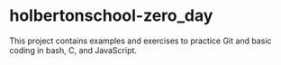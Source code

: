 # holbertonschool-zero_day
This project contains examples and exercises to practice Git and basic coding in bash, C, and JavaScript.
